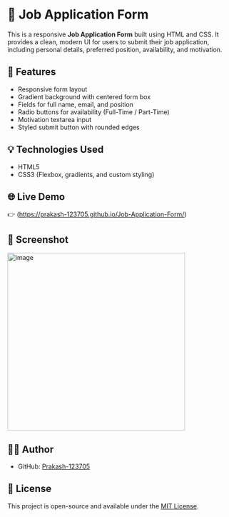 # 📝 Job Application Form

This is a responsive **Job Application Form** built using HTML and CSS. It provides a clean, modern UI for users to submit their job application, including personal details, preferred position, availability, and motivation.

## 🔧 Features

- Responsive form layout
- Gradient background with centered form box
- Fields for full name, email, and position
- Radio buttons for availability (Full-Time / Part-Time)
- Motivation textarea input
- Styled submit button with rounded edges

## 💡 Technologies Used

- HTML5
- CSS3 (Flexbox, gradients, and custom styling)

## 🌐 Live Demo

👉 (https://prakash-123705.github.io/Job-Application-Form/)

## 📸 Screenshot
<img width="398" alt="image" src="https://github.com/user-attachments/assets/f2a1a526-7c12-4c0a-a07a-8851bdc69f7b" />

## 🙋‍♂️ Author

- GitHub: [Prakash-123705](https://github.com/Prakash-123705)

## 📜 License

This project is open-source and available under the [MIT License](LICENSE).
